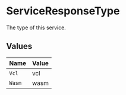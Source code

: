 # ServiceResponseType

The type of this service.


## Values

| Name   | Value  |
| ------ | ------ |
| `Vcl`  | vcl    |
| `Wasm` | wasm   |